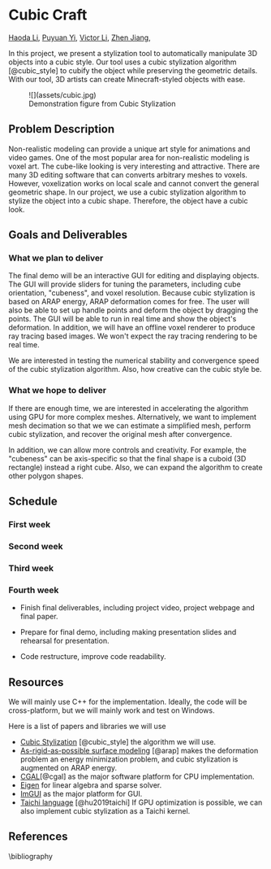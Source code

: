 # Cubic Craft

[Haoda Li](https://github.com/haoda-li), 
[Puyuan Yi](https://github.com/JamesYi2953), 
[Victor Li](https://github.com/weiji-li), 
[Zhen Jiang](https://github.com/Jz1116), 


In this project, we present a stylization tool to automatically manipulate 3D objects into a cubic style. Our tool uses a cubic stylization algorithm [@cubic_style] to cubify the object while preserving the geometric details. With our tool, 3D artists can create Minecraft-styled objects with ease. 


<figure markdown>
  ![](assets/cubic.jpg)
  <figcaption>Demonstration figure from Cubic Stylization</figcaption>
</figure>

## Problem Description
Non-realistic modeling can provide a unique art style for animations and video games. One of the most popular area for non-realistic modeling is voxel art. The cube-like looking is very interesting and attractive. There are many 3D editing software that can converts arbitrary meshes to voxels. However, voxelization works on local scale and cannot convert the general geometric shape. In our project, we use a cubic stylization algorithm to stylize the object into a cubic shape. Therefore, the object have a cubic look. 

## Goals and Deliverables

### What we plan to deliver

The final demo will be an interactive GUI for editing and displaying objects. The GUI will provide sliders for tuning the parameters, including cube orientation, "cubeness", and voxel resolution. Because cubic stylization is based on ARAP energy, ARAP deformation comes for free. The user will also be able to set up handle points and deform the object by dragging the points. The GUI will be able to run in real time and show the object's deformation. In addition, we will have an offline voxel renderer to produce ray tracing based images. We won't expect the ray tracing rendering to be real time. 

We are interested in testing the numerical stability and convergence speed of the cubic stylization algorithm. Also, how creative can the cubic style be. 

### What we hope to deliver

If there are enough time, we are interested in accelerating the algorithm using GPU for more complex meshes. Alternatively, we want to implement mesh decimation so that we we can estimate a simplified mesh, perform cubic stylization, and recover the original mesh after convergence. 

In addition, we can allow more controls and creativity. For example, the "cubeness" can be axis-specific so that the final shape is a cuboid (3D rectangle) instead a right cube. Also, we can expand the algorithm to create other polygon shapes. 


## Schedule

### First week

### Second week

### Third week

### Fourth week

- Finish final deliverables, including project video, project webpage and final paper.

- Prepare for final demo, including making presentation slides and rehearsal for presentation.

- Code restructure, improve code readability.


## Resources
We will mainly use C++ for the implementation. Ideally, the code will be cross-platform, but we will mainly work and test on Windows. 

Here is a list of papers and libraries we will use
- [Cubic Stylization](https://arxiv.org/pdf/1910.02926.pdf) [@cubic_style] the algorithm we will use.
- [As-rigid-as-possible surface modeling](https://igl.ethz.ch/projects/ARAP/arap_web.pdf) [@arap] makes the deformation problem an energy minimization problem, and cubic stylization is augmented on ARAP energy. 
- [CGAL](https://www.cgal.org/)[@cgal] as the major software platform for CPU implementation. 
- [Eigen](https://eigen.tuxfamily.org/index.php?title=Main_Page) for linear algebra and sparse solver. 
- [ImGUI](https://github.com/ocornut/imgui) as the major platform for GUI. 
- [Taichi language](https://docs.taichi-lang.org/) [@hu2019taichi] If GPU optimization is possible, we can also implement cubic stylization as a Taichi kernel. 


## References
\bibliography